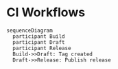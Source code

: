 # CI Workflows


```mermaid
sequenceDiagram
  participant Build
  participant Draft
  participant Release
  Build->>Draft: Tag created
  Draft->>Release: Publish release
```
